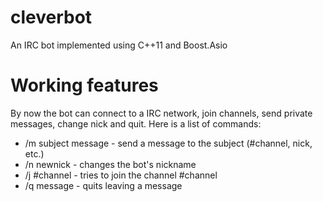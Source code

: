 cleverbot
=========

An IRC bot implemented using C++11 and Boost.Asio

Working features
=========

By now the bot can connect to a IRC network, join channels, send private 
messages, change nick and quit. Here is a list of commands:

* /m subject message - send a message to the subject (#channel, nick, etc.)
* /n newnick         - changes the bot's nickname
* /j #channel        - tries to join the channel #channel
* /q message         - quits leaving a message
 